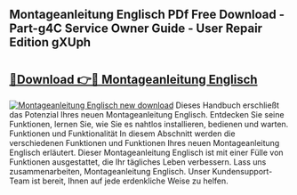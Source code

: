 ## Montageanleitung Englisch PDf Free Download - Part-g4C Service Owner Guide - User Repair Edition gXUph

# <h2><a href="http://df6icl.blite.top/?on=Montageanleitung+Englisch">🔗Download 👉🔴 Montageanleitung Englisch</a></h2>

[![Montageanleitung Englisch new download](https://i.imgur.com/lujVjoI.png)](http://df6icl.blite.top/?on=Montageanleitung+Englisch)
Dieses Handbuch erschließt das Potenzial Ihres neuen Montageanleitung Englisch. Entdecken Sie seine Funktionen, lernen Sie, wie Sie es nahtlos installieren, bedienen und warten. Funktionen und Funktionalität In diesem Abschnitt werden die verschiedenen Funktionen und Funktionen Ihres neuen Montageanleitung Englisch erläutert. Dieser Montageanleitung Englisch ist mit einer Fülle von Funktionen ausgestattet, die Ihr tägliches Leben verbessern. Lass uns zusammenarbeiten, Montageanleitung Englisch. Unser Kundensupport-Team ist bereit, Ihnen auf jede erdenkliche Weise zu helfen.
